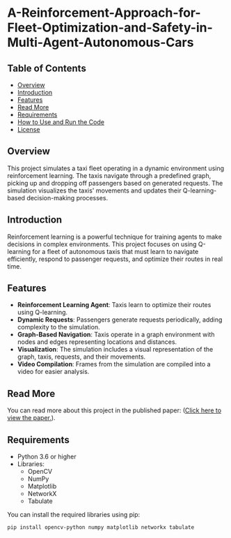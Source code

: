 # A-Reinforcement-Approach-for-Fleet-Optimization-and-Safety-in-Multi-Agent-Autonomous-Cars

## Table of Contents

- [Overview](#overview)
- [Introduction](#introduction)
- [Features](#features)
- [Read More](#read-more)
- [Requirements](#requirements)
- [How to Use and Run the Code](#how-to-use-and-run-the-code)
- [License](#license)

## Overview

This project simulates a taxi fleet operating in a dynamic environment using reinforcement learning. The taxis navigate through a predefined graph, picking up and dropping off passengers based on generated requests. The simulation visualizes the taxis' movements and updates their Q-learning-based decision-making processes.

## Introduction

Reinforcement learning is a powerful technique for training agents to make decisions in complex environments. This project focuses on using Q-learning for a fleet of autonomous taxis that must learn to navigate efficiently, respond to passenger requests, and optimize their routes in real time.

## Features

- **Reinforcement Learning Agent**: Taxis learn to optimize their routes using Q-learning.
- **Dynamic Requests**: Passengers generate requests periodically, adding complexity to the simulation.
- **Graph-Based Navigation**: Taxis operate in a graph environment with nodes and edges representing locations and distances.
- **Visualization**: The simulation includes a visual representation of the graph, taxis, requests, and their movements.
- **Video Compilation**: Frames from the simulation are compiled into a video for easier analysis.

## Read More

You can read more about this project in the published paper: ([Click here to view the paper.](https://ieeexplore.ieee.org/document/10718531)).

## Requirements

- Python 3.6 or higher
- Libraries:
  - OpenCV
  - NumPy
  - Matplotlib
  - NetworkX
  - Tabulate

You can install the required libraries using pip:

```bash
pip install opencv-python numpy matplotlib networkx tabulate
